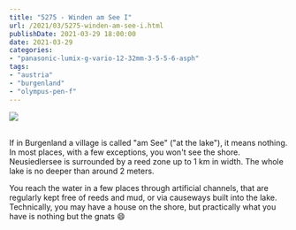 ```yaml
---
title: "5275 - Winden am See I"
url: /2021/03/5275-winden-am-see-i.html
publishDate: 2021-03-29 18:00:00
date: 2021-03-29
categories:
- "panasonic-lumix-g-vario-12-32mm-3-5-5-6-asph"
tags:
- "austria"
- "burgenland"
- "olympus-pen-f"
---
```

<div class="container">
<div class="center"><a target="_blank" href="https://d25zfm9zpd7gm5.cloudfront.net/1200x1200/2019/20190407_104027_lr.jpg"><img class="webfeedsFeaturedVisual" src="https://d25zfm9zpd7gm5.cloudfront.net/0600x0600/2019/20190407_104027_lr.jpg" /></a></div>
</div>
<br />

If in Burgenland a village is called "am See" ("at the
lake"), it means nothing. In most places, with a few
exceptions, you won't see the shore. Neusiedlersee is
surrounded by a reed zone up to 1 km in width. The whole
lake is no deeper than around 2 meters.

You reach the water in a few places through artificial
channels, that are regularly kept free of reeds and mud, or
via causeways built into the lake. Technically, you may have
a house on the shore, but practically what you have is
nothing but the gnats :smile:
